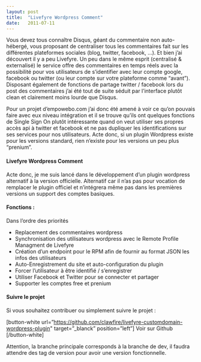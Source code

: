 ```yaml
---
layout:	post
title:	"Livefyre Wordpress Comment"
date:	2011-07-11
---
```


  Vous devez tous connaître Disqus, géant du commentaire non auto-hébergé, vous proposant de centraliser tous les commentaires fait sur les différentes plateformes sociales (blog, twitter, facebook, …). Et bien j’ai découvert il y a peu Livefyre. Un peu dans le même esprit (centralisé & externalisé) le service offre des commentaires en temps réels avec la possibilité pour vos utilisateurs de s’identifier avec leur compte google, facebook ou twitter (ou leur compte sur votre plateforme comme “avant”). Disposant également de fonctions de partage twitter / facebook lors du post des commentaires j’ai été tout de suite séduit par l’interface plutôt clean et clairement moins lourde que Disqus.

Pour un projet d’empowebo.com j’ai donc été amené à voir ce qu’on pouvais faire avec eux niveau intégration et il se trouve qu’ils ont quelques fonctions de Single Sign On plutôt intéressante quand on veut utiliser ses propres accès api à twitter et facebook et ne pas dupliquer les identifications sur ses services pour nos utilisateurs. Acte donc, si un plugin Wordpress existe pour les versions standard, rien n’existe pour les versions un peu plus “prenium”.

#### Livefyre Wordpress Comment

Acte donc, je me suis lancé dans le développement d’un plugin wordpress alternatif à la version officielle. Alternatif car il n’as pas pour vocation de remplacer le plugin officiel et n’intégrera même pas dans les premières versions un support des comptes basiques.

#### Fonctions :

Dans l’ordre des priorités

* Replacement des commentaires wordpress
* Synchronisation des utilisateurs wordpress avec le Remote Profile Managment de Livefyre
* Création d’un endpoint pour le RPM afin de fournir au format JSON les infos des utilisateurs
* Auto-Enregistrement du site et auto-configuration du plugin
* Forcer l’utilisateur à être identifié / s’enregistrer
* Utiliser Facebook et Twitter pour se connecter et partager
* Supporter les comptes free et prenium
#### Suivre le projet

Si vous souhaitez contribuer ou simplement suivre le projet :

[button-white url=”https://github.com/clawfire/livefyre-customdomain-wordpress-plugin" target=”\_blanck” position=”left”] Voir sur Github [/button-white]

Attention, la branche principale corresponds à la branche de dev, il faudra attendre des tag de version pour avoir une version fonctionnelle.

  